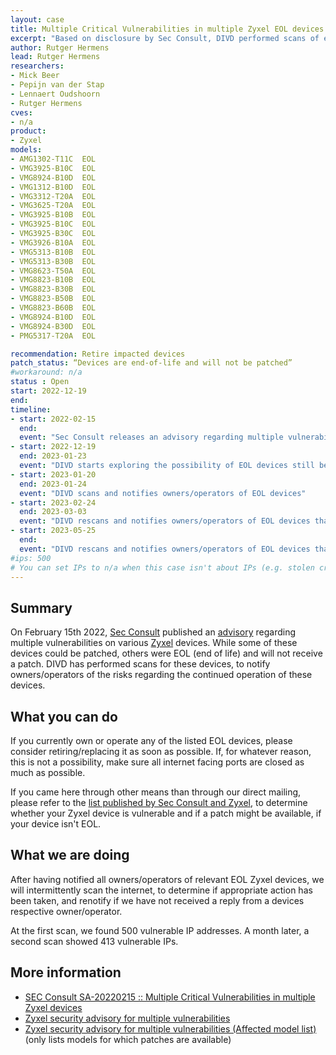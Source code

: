 ```yaml
---
layout: case
title: Multiple Critical Vulnerabilities in multiple Zyxel EOL devices
excerpt: "Based on disclosure by Sec Consult, DIVD performed scans of end of life device impacted by multiple vulnerabilities."
author: Rutger Hermens
lead: Rutger Hermens
researchers:
- Mick Beer
- Pepijn van der Stap
- Lennaert Oudshoorn
- Rutger Hermens
cves:
- n/a
product: 
- Zyxel
models: 
- AMG1302-T11C	EOL
- VMG3925-B10C	EOL
- VMG8924-B10D	EOL
- VMG1312-B10D	EOL
- VMG3312-T20A	EOL
- VMG3625-T20A	EOL
- VMG3925-B10B	EOL
- VMG3925-B10C	EOL
- VMG3925-B30C	EOL
- VMG3926-B10A	EOL
- VMG5313-B10B	EOL
- VMG5313-B30B	EOL
- VMG8623-T50A	EOL
- VMG8823-B10B	EOL
- VMG8823-B30B	EOL
- VMG8823-B50B	EOL
- VMG8823-B60B	EOL
- VMG8924-B10D	EOL
- VMG8924-B30D	EOL
- PMG5317-T20A	EOL

recommendation: Retire impacted devices
patch_status: “Devices are end-of-life and will not be patched”
#workaround: n/a
status : Open
start: 2022-12-19
end: 
timeline:
- start: 2022-02-15
  end:
  event: "Sec Consult releases an advisory regarding multiple vulnerabilities on multiple Zyxel devices"
- start: 2022-12-19
  end: 2023-01-23
  event: "DIVD starts exploring the possibility of EOL devices still being operated, and how to best determine vulnerabilities"
- start: 2023-01-20
  end: 2023-01-24
  event: "DIVD scans and notifies owners/operators of EOL devices"
- start: 2023-02-24
  end: 2023-03-03
  event: "DIVD rescans and notifies owners/operators of EOL devices that are still found to be operational"
- start: 2023-05-25
  end:
  event: "DIVD rescans and notifies owners/operators of EOL devices that are still found to be operational"
#ips: 500
# You can set IPs to n/a when this case isn't about IPs (e.g. stolen credentials)
---
```

## Summary

On February 15th 2022, [Sec Consult](https://sec-consult.com) published an [advisory](https://seclists.org/fulldisclosure/2022/Feb/37) regarding multiple vulnerabilities on various [Zyxel](https://zyxel.com) devices.
While some of these devices could be patched, others were EOL (end of life) and will not receive a patch. DIVD has performed scans for these devices, to notify owners/operators of the risks regarding the continued operation of these devices.

## What you can do

If you currently own or operate any of the listed EOL devices, please consider retiring/replacing it as soon as possible. If, for whatever reason, this is not a possibility, make sure all internet facing ports are closed as much as possible.

If you came here through other means than through our direct mailing, please refer to the [list published by Sec Consult and Zyxel](https://www.zyxel.com/global/en/support/security-advisories/zyxel-security-advisory-for-multiple-vulnerabilities-affected-model-list), to determine whether your Zyxel device is vulnerable and if a patch might be available, if your device isn't EOL. 

## What we are doing

After having notified all owners/operators of relevant EOL Zyxel devices, we will intermittently scan the internet, to determine if appropriate action has been taken, and renotify if we have not received a reply from a devices respective owner/operator.

At the first scan, we found 500 vulnerable IP addresses. A month later, a second scan showed 413 vulnerable IPs.

## More information

* [SEC Consult SA-20220215 :: Multiple Critical Vulnerabilities in multiple Zyxel devices](https://seclists.org/fulldisclosure/2022/Feb/37)
* [Zyxel security advisory for multiple vulnerabilities](https://www.zyxel.com/global/en/support/security-advisories/zyxel-security-advisory-for-multiple-vulnerabilities)
* [Zyxel security advisory for multiple vulnerabilities (Affected model list)](https://www.zyxel.com/global/en/support/security-advisories/zyxel-security-advisory-for-multiple-vulnerabilities-affected-model-list) (only lists models for which patches are available)
